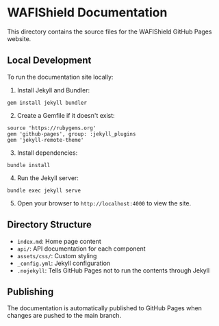 # WAFIShield Documentation

This directory contains the source files for the WAFIShield GitHub Pages website.

## Local Development

To run the documentation site locally:

1. Install Jekyll and Bundler:
```
gem install jekyll bundler
```

2. Create a Gemfile if it doesn't exist:
```
source 'https://rubygems.org'
gem 'github-pages', group: :jekyll_plugins
gem 'jekyll-remote-theme'
```

3. Install dependencies:
```
bundle install
```

4. Run the Jekyll server:
```
bundle exec jekyll serve
```

5. Open your browser to `http://localhost:4000` to view the site.

## Directory Structure

- `index.md`: Home page content
- `api/`: API documentation for each component
- `assets/css/`: Custom styling
- `_config.yml`: Jekyll configuration
- `.nojekyll`: Tells GitHub Pages not to run the contents through Jekyll

## Publishing

The documentation is automatically published to GitHub Pages when changes are pushed to the main branch.
